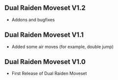 ## Dual Raiden Moveset V1.2
- Addons and bugfixes
## Dual Raiden Moveset V1.1
- Added some air moves (for example, double jump)
## Dual Raiden Moveset V1.0
- First Release of Dual Raiden Moveset
